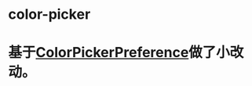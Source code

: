 # color-picker
# 基于[ColorPickerPreference](https://github.com/attenzione/android-ColorPickerPreference)做了小改动。
